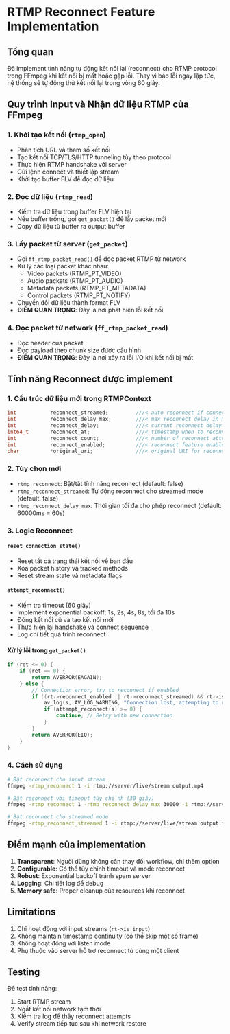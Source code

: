 # RTMP Reconnect Feature Implementation

## Tổng quan

Đã implement tính năng tự động kết nối lại (reconnect) cho RTMP protocol trong FFmpeg khi kết nối bị mất hoặc gặp lỗi. Thay vì báo lỗi ngay lập tức, hệ thống sẽ tự động thử kết nối lại trong vòng 60 giây.

## Quy trình Input và Nhận dữ liệu RTMP của FFmpeg

### 1. Khởi tạo kết nối (`rtmp_open`)
- Phân tích URL và tham số kết nối
- Tạo kết nối TCP/TLS/HTTP tunneling tùy theo protocol
- Thực hiện RTMP handshake với server
- Gửi lệnh connect và thiết lập stream
- Khởi tạo buffer FLV để đọc dữ liệu

### 2. Đọc dữ liệu (`rtmp_read`)
- Kiểm tra dữ liệu trong buffer FLV hiện tại
- Nếu buffer trống, gọi `get_packet()` để lấy packet mới
- Copy dữ liệu từ buffer ra output buffer

### 3. Lấy packet từ server (`get_packet`)
- Gọi `ff_rtmp_packet_read()` để đọc packet RTMP từ network
- Xử lý các loại packet khác nhau:
  - Video packets (RTMP_PT_VIDEO)
  - Audio packets (RTMP_PT_AUDIO)  
  - Metadata packets (RTMP_PT_METADATA)
  - Control packets (RTMP_PT_NOTIFY)
- Chuyển đổi dữ liệu thành format FLV
- **ĐIỂM QUAN TRỌNG**: Đây là nơi phát hiện lỗi kết nối

### 4. Đọc packet từ network (`ff_rtmp_packet_read`)
- Đọc header của packet
- Đọc payload theo chunk size được cấu hình
- **ĐIỂM QUAN TRỌNG**: Đây là nơi xảy ra lỗi I/O khi kết nối bị mất

## Tính năng Reconnect được implement

### 1. Cấu trúc dữ liệu mới trong RTMPContext

```c
int           reconnect_streamed;         ///< auto reconnect if connection is broken
int           reconnect_delay_max;        ///< max reconnect delay in ms (default 60s)
int           reconnect_delay;            ///< current reconnect delay in ms
int64_t       reconnect_at;               ///< timestamp when to reconnect
int           reconnect_count;            ///< number of reconnect attempts
int           reconnect_enabled;          ///< reconnect feature enabled
char          *original_uri;              ///< original URI for reconnect
```

### 2. Tùy chọn mới

- `rtmp_reconnect`: Bật/tắt tính năng reconnect (default: false)
- `rtmp_reconnect_streamed`: Tự động reconnect cho streamed mode (default: false) 
- `rtmp_reconnect_delay_max`: Thời gian tối đa cho phép reconnect (default: 60000ms = 60s)

### 3. Logic Reconnect

#### `reset_connection_state()`
- Reset tất cả trạng thái kết nối về ban đầu
- Xóa packet history và tracked methods
- Reset stream state và metadata flags

#### `attempt_reconnect()`
- Kiểm tra timeout (60 giây)
- Implement exponential backoff: 1s, 2s, 4s, 8s, tối đa 10s
- Đóng kết nối cũ và tạo kết nối mới
- Thực hiện lại handshake và connect sequence
- Log chi tiết quá trình reconnect

#### Xử lý lỗi trong `get_packet()`
```c
if (ret <= 0) {
    if (ret == 0) {
        return AVERROR(EAGAIN);
    } else {
        // Connection error, try to reconnect if enabled
        if ((rt->reconnect_enabled || rt->reconnect_streamed) && rt->is_input) {
            av_log(s, AV_LOG_WARNING, "Connection lost, attempting to reconnect\n");
            if (attempt_reconnect(s) >= 0) {
                continue; // Retry with new connection
            }
        }
        return AVERROR(EIO);
    }
}
```

### 4. Cách sử dụng

```bash
# Bật reconnect cho input stream
ffmpeg -rtmp_reconnect 1 -i rtmp://server/live/stream output.mp4

# Bật reconnect với timeout tùy chỉnh (30 giây)
ffmpeg -rtmp_reconnect 1 -rtmp_reconnect_delay_max 30000 -i rtmp://server/live/stream output.mp4

# Bật reconnect cho streamed mode
ffmpeg -rtmp_reconnect_streamed 1 -i rtmp://server/live/stream output.mp4
```

## Điểm mạnh của implementation

1. **Transparent**: Người dùng không cần thay đổi workflow, chỉ thêm option
2. **Configurable**: Có thể tùy chỉnh timeout và mode reconnect
3. **Robust**: Exponential backoff tránh spam server
4. **Logging**: Chi tiết log để debug
5. **Memory safe**: Proper cleanup của resources khi reconnect

## Limitations

1. Chỉ hoạt động với input streams (`rt->is_input`)
2. Không maintain timestamp continuity (có thể skip một số frame)
3. Không hoạt động với listen mode
4. Phụ thuộc vào server hỗ trợ reconnect từ cùng một client

## Testing

Để test tính năng:
1. Start RTMP stream
2. Ngắt kết nối network tạm thời  
3. Kiểm tra log để thấy reconnect attempts
4. Verify stream tiếp tục sau khi network restore
